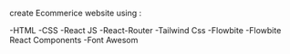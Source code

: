 create Ecommerice website
using :

-HTML
-CSS
-React JS
-React-Router
-Tailwind Css
-Flowbite
-Flowbite React Components
-Font Awesom
